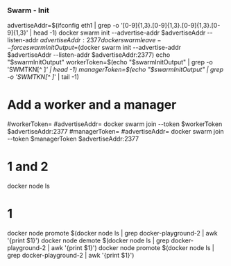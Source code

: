 ### Swarm - Init
advertiseAddr=$(ifconfig eth1 | grep -o '[0-9]\{1,3\}\.[0-9]\{1,3\}\.[0-9]\{1,3\}\.[0-9]\{1,3\}' | head -1)
docker swarm init --advertise-addr $advertiseAddr --listen-addr $advertiseAddr:2377
docker swarm leave --force
swarmInitOutput=$(docker swarm init --advertise-addr $advertiseAddr --listen-addr $advertiseAddr:2377)
echo "$swarmInitOutput"
workerToken=$(echo "$swarmInitOutput" | grep -o 'SWMTKN[^ ]*' | head -1)
managerToken=$(echo "$swarmInitOutput" | grep -o 'SWMTKN[^ ]*' | tail -1)

# Add a worker and a manager
#workerToken=
#advertiseAddr=
docker swarm join --token $workerToken $advertiseAddr:2377
#managerToken=
#advertiseAddr=
docker swarm join --token $managerToken $advertiseAddr:2377

# 1 and 2
docker node ls

# 1
docker node promote $(docker node ls | grep docker-playground-2 | awk '{print $1}')
docker node demote $(docker node ls | grep docker-playground-2 | awk '{print $1}')
docker node promote $(docker node ls | grep docker-playground-2 | awk '{print $1}')
